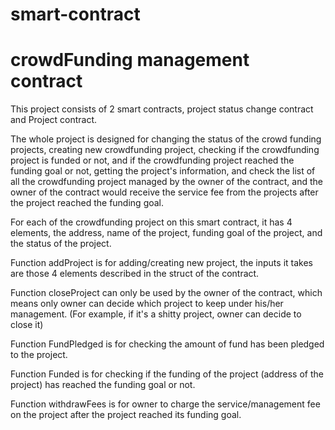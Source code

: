 # smart-contract
# crowdFunding management contract

This project consists of 2 smart contracts, project status change contract and Project contract. 

The whole project is designed for changing the status of the crowd funding projects, creating new crowdfunding project, checking if the crowdfunding project is funded or not, and if the crowdfunding project reached the funding goal or not, getting the project's information, and check the list of all the crowdfunding project managed by the owner of the contract, and the owner of the contract would receive the service fee from the projects after the project reached the funding goal. 

For each of the crowdfunding project on this smart contract, it has 4 elements, the address, name of the project, funding goal of the project, and the status of the project. 

Function addProject is for adding/creating new project, the inputs it takes are those 4 elements described in the struct of the contract. 

Function closeProject can only be used by the owner of the contract, which means only owner can decide which project to keep under his/her management. (For example, if it's a shitty project, owner can decide to close it) 

Function FundPledged is for checking the amount of fund has been pledged to the project.

Function Funded is for checking if the funding of the project (address of the project) has reached the funding goal or not. 

Function withdrawFees is for owner to charge the service/management fee on the project after the project reached its funding goal. 
